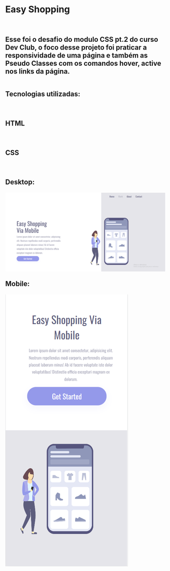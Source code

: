   <h1>Easy Shopping</h1>

  <br>

  <h2>Esse foi o desafio do modulo CSS pt.2 do curso <a src="https://rodolfomori.com.br/devclub">Dev Club</a>, o foco desse projeto foi praticar a responsividade de uma 
  página e também as Pseudo Classes com os comandos hover, active nos links da página.
  
  <br>
  <br>
  
  <p>Tecnologias utilizadas:</p>
  <br>
  
  <p><b>HTML</b></p>
  
  <br>
 
  <p><b>CSS</b></p>
  
  <br>
  
  <p>Desktop:</p>
  
  <img src="https://github.com/luanfreitas8779/2-Challenge-CSS/blob/master/assets/desktop.png?raw=true">
  
  <p>Mobile:</p>
  
  <img src="https://github.com/luanfreitas8779/2-Challenge-CSS/blob/master/assets/mobile.png?raw=true">
  
  
